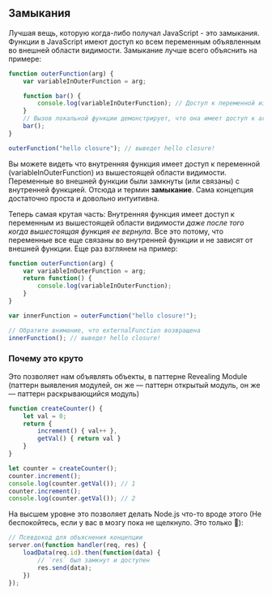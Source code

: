 ## Замыкания

Лучшая вещь, которую когда-либо получал JavaScript - это замыкания. Функции в JavaScript имеют доступ ко всем переменным объявленным во внешней области видимости. 
Замыкание лучше всего объяснить на примере:
```ts
function outerFunction(arg) {
    var variableInOuterFunction = arg;

    function bar() {
        console.log(variableInOuterFunction); // Доступ к переменной из внешней области видимости
    }   
    // Вызов локальной функции демонстрирует, что она имеет доступ к arg 
    bar();
}

outerFunction("hello closure"); // выведет hello closure!
```

Вы можете видеть что внутренняя функция имеет доступ к переменной (variableInOuterFunction) из вышестоящей области видимости.
Переменные во внешней функции были замкнуты (или связаны) с внутренней функцией. Отсюда и термин  **замыкание**.
Сама концепция достаточно проста и довольно интуитивна.

Теперь самая крутая часть: Внутренняя функция имеет доступ к переменным из вышестоящей области видимости *даже после того когда вышестоящая функция ее вернула*.
Все это потому, что переменные все еще связаны во внутренней функции и не зависят от внешней функции. Еще раз взглянем на пример:
```ts
function outerFunction(arg) {
    var variableInOuterFunction = arg;
    return function() {
        console.log(variableInOuterFunction);
    }
}

var innerFunction = outerFunction("hello closure!");

// Обратите внимание, что externalFunction возвращена
innerFunction(); // выведет hello closure!
```

### Почему это круто
Это позволяет нам объявлять объекты, в паттерне Revealing Module (паттерн выявления модулей, он же — паттерн открытый модуль, он же — паттерн раскрывающийся модуль)

```ts
function createCounter() {
    let val = 0;
    return {
        increment() { val++ },
        getVal() { return val }
    }
}

let counter = createCounter();
counter.increment();
console.log(counter.getVal()); // 1
counter.increment();
console.log(counter.getVal()); // 2
```

На высшем уровне это позволяет делать Node.js что-то вроде этого (Не беспокойтесь, если у вас в мозгу пока не щелкнуло. Это только 🌹):

```ts
// Псевдокод для объяснения концепции
server.on(function handler(req, res) {
    loadData(req.id).then(function(data) {
        // `res` был замкнут и доступен
        res.send(data);
    })
});
```
